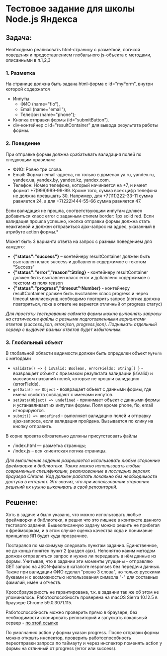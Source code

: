 # Тестовое задание для школы Node.js Яндекса

## Задача:
Необходимо реализовать html-страницу с разметкой, логикой поведения и предоставлением глобального js-объекта с методами, описанными в п.1,2,3

### 1. Разметка
На странице должна быть задана html-форма с id="myForm", внутри которой содержатся
* Инпуты
  * ФИО (name="fio"),
  * Email (name="email"),
  * Телефон (name="phone");
* Кнопка отправки формы (id="submitButton").
* div-контейнер с id="resultContainer" для вывода результата работы формы.

### 2. Поведение
При отправке формы должна срабатывать валидация полей по следующим правилам:
- ФИО: Ровно три слова.
- Email: Формат email-адреса, но только в доменах ya.ru, yandex.ru, yandex.ua, yandex.by, yandex.kz, yandex.com.
- Телефон: Номер телефона, который начинается на +7, и имеет формат +7(999)999-99-99. Кроме того, сумма всех цифр телефона не должна превышать 30. Например, для +7(111)222-33-11 сумма равняется 24, а для +7(222)444-55-66 сумма равняется 47.

Если валидация не прошла, соответствующим инпутам должен добавиться класс error с заданным стилем border: 1px solid red.
Если валидация прошла успешно, кнопка отправки формы должна стать неактивной и должен отправиться ajax-запрос на адрес, указанный в атрибуте action формы.*

Может быть 3 варианта ответа на запрос с разным поведением для каждого:
- **{"status":"success"}** – контейнеру resultContainer должен быть выставлен класс success и добавлено содержимое с текстом "Success"
- **{"status":"error","reason":String}** - контейнеру resultContainer должен быть выставлен класс error и добавлено содержимое с текстом из поля reason
- **{"status":"progress","timeout":Number}** - контейнеру resultContainer должен быть выставлен класс progress и через timeout миллисекунд необходимо повторить запрос (логика должна повторяться, пока в ответе не вернется отличный от progress статус)

*Для простоты тестирования сабмита формы можно выполнять запросы на статические файлы с разными подготовленными вариантами ответов (success.json, error.json, progress.json). Поднимать отдельный сервер с выдачей разных ответов будет избыточным.*

### 3. Глобальный объект
В глобальной области видимости должен быть определен объект `MyForm` с методами
- `validate() => { isValid: Boolean, errorFields: String[] }` - возвращает объект с признаком результата валидации (isValid) и массивом названий полей, которые не прошли валидацию (errorFields).
- `getData() => Object` - возвращает объект с данными формы, где имена свойств совпадают с именами инпутов.
- `setData(Object) => undefined` - принимает объект с данными формы и устанавливает их инпутам формы. Поля кроме phone, fio, email игнорируются.
- `submit() => undefined` - выполняет валидацию полей и отправку ajax-запроса, если валидация пройдена. Вызывается по клику на кнопку отправить.

В корне проекта обязательно должны присутствовать файлы
- /index.html — разметка страницы;
- /index.js – вся клиентская логика страницы.

*Для выполнения задания разрешается использовать любые сторонние фреймворки и библиотеки.
Также можно использовать любые современные спецификации, реализованные в последних версиях браузера Chrome.
Код должен работать локально без необходимости доступа в интернет. Это значит, что при использовании сторонних решений их нужно выкачивать в свой репозиторий.*

## Решение:
Хоть в задаче и было указано, что можно использовать любые фреймворки и библиотеки, я решил что это лишнее в контексте данного тестового задания. Вышеописанную задачу можно решить не прибегая к фреймворкам, и в этом случае оценка качества кода и понимание принципов ЯП будет куда прозрачнее.

Постарался по максимуму следовать пунктам задания. Единственное, не до конца понятен пункт 2 (раздел ajax). Непонятно каким методом должен отправляться запрос и нужно ли передавать в нём данные из формы. Учитывая, что в задании эти моменты упущены - отправляю GET запрос на JSON-файлы в каталоге responses без передачи данных. Также при валидации ФИО сделал "ровно 3 слова", но только русскими буквами и с возможностью использования символа "-" для составных фамилий, имён и отчеств.

Кроссбраузерность не гарантирована, т.к. в задании так же об этом не упоминалось. Работоспособность проверена на macOS Sierra 10.12.5 в браузере Chrome 59.0.3071.115.

Работоспособность можно проверить прямо в браузере, без необходимости клонировать репозиторий и запускать локальный сервер - [по этой ссылке](https://vsbeats.github.io/ya-school-test-assignment/)

По умолчанию action у формы указан progress. После отправки формы можно открыть инспектор, проверить работоспособность переотправки запроса по таймауту и через инспектор поменять action у формы на отличный от progress (error или success).
